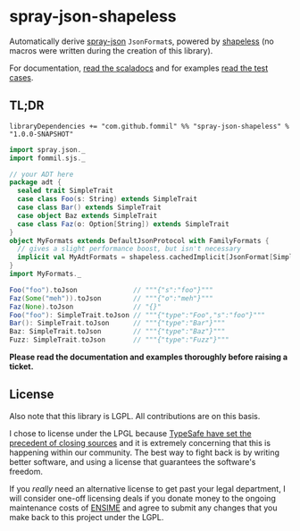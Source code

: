 # spray-json-shapeless

Automatically derive [spray-json](https://github.com/spray/spray-json) `JsonFormat`s, powered by [shapeless](https://github.com/milessabin/shapeless) (no macros were written during the creation of this library).

For documentation, [read the scaladocs](src/main/scala/fommil/sjs/FamilyFormats.scala) and for examples [read the test cases](src/test/scala/fommil/sjs/FamilyFormatsSpec.scala).

## TL;DR

```
libraryDependencies += "com.github.fommil" %% "spray-json-shapeless" % "1.0.0-SNAPSHOT"
```

```scala
import spray.json._
import fommil.sjs._

// your ADT here
package adt {
  sealed trait SimpleTrait
  case class Foo(s: String) extends SimpleTrait
  case class Bar() extends SimpleTrait
  case object Baz extends SimpleTrait
  case class Faz(o: Option[String]) extends SimpleTrait
}
object MyFormats extends DefaultJsonProtocol with FamilyFormats {
  // gives a slight performance boost, but isn't necessary
  implicit val MyAdtFormats = shapeless.cachedImplicit[JsonFormat[SimpleTrait]]
}
import MyFormats._

Foo("foo").toJson              // """{"s":"foo"}"""
Faz(Some("meh")).toJson        // """{"o":"meh"}"""
Faz(None).toJson               // "{}"
Foo("foo"): SimpleTrait.toJson // """{"type":"Foo","s":"foo"}"""
Bar(): SimpleTrait.toJson      // """{"type":"Bar"}"""
Baz: SimpleTrait.toJson        // """{"type":"Baz"}"""
Fuzz: SimpleTrait.toJson       // """{"type":"Fuzz"}"""
```

**Please read the documentation and examples thoroughly before raising a ticket.**

## License

Also note that this library is LGPL. All contributions are on this basis.

I chose to license under the LPGL because
[TypeSafe have set the precedent of closing sources](https://github.com/smootoo/freeslick#history)
and it is extremely concerning that this is happening within our
community. The best way to fight back is by writing better software,
and using a license that guarantees the software's freedom.

If you *really* need an alternative license to get past your legal
department, I will consider one-off licensing deals if you donate
money to the ongoing maintenance costs of
[ENSIME](https://github.com/ensime) and agree to submit any changes
that you make back to this project under the LGPL.
